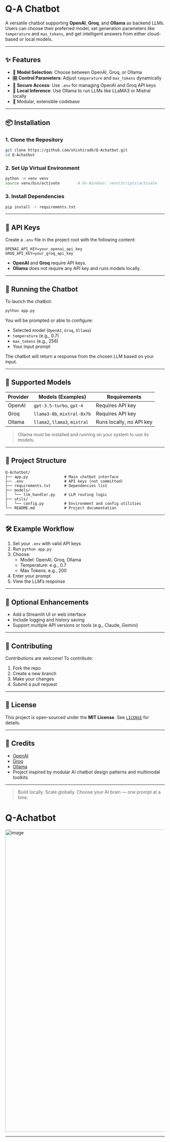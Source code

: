 # Q‑A Chatbot

A versatile chatbot supporting **OpenAI**, **Groq**, and **Ollama** as backend LLMs. Users can choose their preferred model, set generation parameters like `temperature` and `max_tokens`, and get intelligent answers from either cloud-based or local models.

---

## ✨ Features

- 🔁 **Model Selection**: Choose between OpenAI, Groq, or Ollama
- 🎛️ **Control Parameters**: Adjust `temperature` and `max_tokens` dynamically
- 🔐 **Secure Access**: Use `.env` for managing OpenAI and Groq API keys
- 🧠 **Local Inference**: Use Ollama to run LLMs like LLaMA3 or Mistral locally
- 🧰 Modular, extensible codebase

---

## 📦 Installation

### 1. Clone the Repository

```bash
git clone https://github.com/shishiradk/Q-Achatbot.git
cd Q-Achatbot
```

### 2. Set Up Virtual Environment

```bash
python -m venv venv
source venv/bin/activate        # On Windows: venv\Scripts\activate
```

### 3. Install Dependencies

```bash
pip install -r requirements.txt
```

---

## 🔐 API Keys

Create a `.env` file in the project root with the following content:

```env
OPENAI_API_KEY=your_openai_api_key
GROQ_API_KEY=your_groq_api_key
```

- **OpenAI** and **Groq** require API keys.
- **Ollama** does not require any API key and runs models locally.

---

## 🚀 Running the Chatbot

To launch the chatbot:

```bash
python app.py
```

You will be prompted or able to configure:
- Selected model (`OpenAI`, `Groq`, `Ollama`)
- `temperature` (e.g., 0.7)
- `max_tokens` (e.g., 256)
- Your input prompt

The chatbot will return a response from the chosen LLM based on your input.

---

## 🧠 Supported Models

| Provider | Models (Examples)            | Requirements             |
|----------|------------------------------|--------------------------|
| OpenAI   | `gpt-3.5-turbo`, `gpt-4`     | Requires API key         |
| Groq     | `llama3-8b`, `mixtral-8x7b`  | Requires API key         |
| Ollama   | `llama2`, `llama3`, `mistral`| Runs locally, no API key |

> Ollama must be installed and running on your system to use its models.

---

## 🧩 Project Structure

```
Q-Achatbot/
├── app.py                # Main chatbot interface
├── .env                  # API keys (not committed)
├── requirements.txt      # Dependencies list
├── models/
│   └── llm_handler.py    # LLM routing logic
├── utils/
│   └── config.py         # Environment and config utilities
└── README.md             # Project documentation
```

---

## 🛠 Example Workflow

1. Set your `.env` with valid API keys
2. Run `python app.py`
3. Choose:
   - Model: OpenAI, Groq, Ollama
   - Temperature: e.g., 0.7
   - Max Tokens: e.g., 200
4. Enter your prompt
5. View the LLM’s response

---

## 📸 Optional Enhancements

- Add a Streamlit UI or web interface
- Include logging and history saving
- Support multiple API versions or tools (e.g., Claude, Gemini)

---

## 🤝 Contributing

Contributions are welcome! To contribute:

1. Fork the repo
2. Create a new branch
3. Make your changes
4. Submit a pull request

---

## 📜 License

This project is open-sourced under the **MIT License**. See [`LICENSE`](./LICENSE) for details.

---

## 🙏 Credits

- [OpenAI](https://openai.com/)
- [Groq](https://groq.com/)
- [Ollama](https://ollama.com/)
- Project inspired by modular AI chatbot design patterns and multimodal toolkits

---

> Build locally. Scale globally. Choose your AI brain — one prompt at a time.
# Q-Achatbot

<img width="952" alt="image" src="https://github.com/user-attachments/assets/8fadc68a-68d6-43f6-a6bc-46be63aa55e1" />

---





